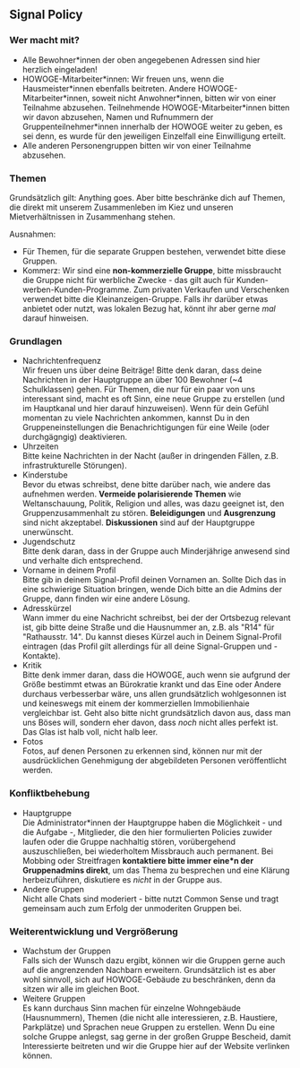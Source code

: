 ## Signal Policy

### Wer macht mit?
* Alle Bewohner\*innen der oben angegebenen Adressen sind hier herzlich eingeladen!
* HOWOGE-Mitarbeiter\*innen: Wir freuen uns, wenn die Hausmeister\*innen ebenfalls beitreten. Andere HOWOGE-Mitarbeiter\*innen, soweit nicht Anwohner\*innen, bitten wir von einer Teilnahme abzusehen. Teilnehmende HOWOGE-Mitarbeiter\*innen bitten wir davon abzusehen, Namen und Rufnummern der Gruppenteilnehmer\*innen innerhalb der HOWOGE weiter zu geben, es sei denn, es wurde für den jeweiligen Einzelfall eine Einwilligung erteilt.
* Alle anderen Personengruppen bitten wir von einer Teilnahme abzusehen.

### Themen
Grundsätzlich gilt: Anything goes. Aber bitte beschränke dich auf Themen, die direkt mit unserem Zusammenleben im Kiez und unseren Mietverhältnissen in Zusammenhang stehen.

Ausnahmen:
* Für Themen, für die separate Gruppen bestehen, verwendet bitte diese Gruppen.
* Kommerz: Wir sind eine __non-kommerzielle Gruppe__, bitte missbraucht die Gruppe nicht für werbliche Zwecke - das gilt auch für Kunden-werben-Kunden-Programme. Zum privaten Verkaufen und Verschenken verwendet bitte die Kleinanzeigen-Gruppe. Falls ihr darüber etwas anbietet oder nutzt, was lokalen Bezug hat, könnt ihr aber gerne *mal* darauf hinweisen.

### Grundlagen
* Nachrichtenfrequenz\
  Wir freuen uns über deine Beiträge! Bitte denk daran, dass deine Nachrichten in der Hauptgruppe an über 100 Bewohner (~4 Schulklassen) gehen. Für Themen, die nur für ein paar von uns interessant sind, macht es oft Sinn, eine neue Gruppe zu erstellen (und im Hauptkanal und hier darauf hinzuweisen). Wenn für dein Gefühl momentan zu viele Nachrichten ankommen, kannst Du in den Gruppeneinstellungen die Benachrichtigungen für eine Weile (oder durchgägngig) deaktivieren.
* Uhrzeiten\
  Bitte keine Nachrichten in der Nacht (außer in dringenden Fällen, z.B. infrastrukturelle Störungen).
* Kinderstube\
  Bevor du etwas schreibst, dene bitte darüber nach, wie andere das aufnehmen werden. __Vermeide polarisierende Themen__ wie Weltanschauung, Politik, Religion und alles, was dazu geeignet ist, den Gruppenzusammenhalt zu stören. __Beleidigungen__ und __Ausgrenzung__ sind nicht akzeptabel. __Diskussionen__ sind auf der Hauptgruppe unerwünscht.
* Jugendschutz\
  Bitte denk daran, dass in der Gruppe auch Minderjährige anwesend sind und verhalte dich entsprechend.
* Vorname in deinem Profil\
  Bitte gib in deinem Signal-Profil deinen Vornamen an. Sollte Dich das in eine schwierige Situation bringen, wende Dich bitte an die Admins der Gruppe, dann finden wir eine andere Lösung.
* Adresskürzel\
  Wann immer du eine Nachricht schreibst, bei der der Ortsbezug relevant ist, gib bitte deine Straße und die Hausnummer an, z.B. als "R14" für "Rathausstr. 14". Du kannst dieses Kürzel auch in Deinem Signal-Profil eintragen (das Profil gilt allerdings für all deine Signal-Gruppen und -Kontakte).
* Kritik\
  Bitte denk immer daran, dass die HOWOGE, auch wenn sie aufgrund der Größe bestimmt etwas an Bürokratie krankt und das Eine oder Andere durchaus verbesserbar wäre, uns allen grundsätzlich wohlgesonnen ist und keineswegs mit einem der kommerziellen Immobilienhaie vergleichbar ist. Geht also bitte nicht grundsätzlich davon aus, dass man uns Böses will, sondern eher davon, dass *noch* nicht alles perfekt ist. Das Glas ist halb voll, nicht halb leer.
 * Fotos\
  Fotos, auf denen Personen zu erkennen sind, können nur mit der ausdrücklichen Genehmigung der abgebildeten Personen veröffentlicht werden.

### Konfliktbehebung
* Hauptgruppe\
Die Administrator\*innen der Hauptgruppe haben die Möglichkeit - und die Aufgabe -, Mitglieder, die den hier formulierten Policies zuwider laufen oder die Gruppe nachhaltig stören, vorübergehend auszuschließen, bei wiederholtem Missbrauch auch permanent. Bei Mobbing oder Streitfragen __kontaktiere bitte immer eine\*n der Gruppenadmins direkt__, um das Thema zu besprechen und eine Klärung herbeizuführen, diskutiere es _nicht_ in der Gruppe aus.
* Andere Gruppen\
Nicht alle Chats sind moderiert - bitte nutzt Common Sense und tragt gemeinsam auch zum Erfolg der unmoderiten Gruppen bei.

### Weiterentwicklung und Vergrößerung
  * Wachstum der Gruppen\
  Falls sich der Wunsch dazu ergibt, können wir die Gruppen gerne auch auf die angrenzenden Nachbarn erweitern. Grundsätzlich ist es aber wohl sinnvoll, sich auf HOWOGE-Gebäude zu beschränken, denn da sitzen wir alle im gleichen Boot.
  * Weitere Gruppen\
  Es kann durchaus Sinn machen für einzelne Wohngebäude (Hausnummern), Themen (die nicht alle interessieren, z.B. Haustiere, Parkplätze) und Sprachen neue Gruppen zu erstellen. Wenn Du eine solche Gruppe anlegst, sag gerne in der großen Gruppe Bescheid, damit Interessierte beitreten und wir die Gruppe hier auf der Website verlinken können.
